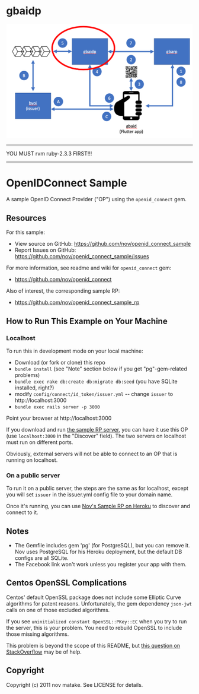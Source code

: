 # gbaidp

![GBA Identity Provider](gbaidp.png "GBA Identity Provider")

*************************
YOU MUST rvm ruby-2.3.3 FIRST!!!
*************************

# OpenIDConnect Sample

A sample OpenID Connect Provider ("OP") using the `openid_connect` gem.


## Resources

For this sample:

* View source on GitHub: https://github.com/nov/openid_connect_sample
* Report Issues on GitHub: https://github.com/nov/openid_connect_sample/issues


For more information, see readme and wiki for `openid_connect` gem:

* https://github.com/nov/openid_connect


Also of interest, the corresponding sample RP:

* https://github.com/nov/openid_connect_sample_rp


## How to Run This Example on Your Machine

### Localhost

To run this in development mode on your local machine:

* Download (or fork or clone) this repo
* `bundle install` (see "Note" section below if you get "pg"-gem-related problems)
* `bundle exec rake db:create db:migrate db:seed` (you have SQLite installed, right?)
* modify `config/connect/id_token/issuer.yml` -- change `issuer` to http://localhost:3000
* `bundle exec rails server -p 3000`

Point your browser at http://localhost:3000

If you download and run [the sample RP server](https://connect-rp.herokuapp.com),
you can have it use this OP (use `localhost:3000` in the "Discover" field).
The two servers on localhost must run on different ports.

Obviously, external servers will not be able to connect to an OP that is running on localhost.


### On a public server

To run it on a public server, the steps are the same as for localhost, except
you will set `issuer` in the issuer.yml config file to your domain name.

Once it's running, you can use [Nov's Sample RP on Heroku](https://connect-rp.herokuapp.com)
to discover and connect to it.


## Notes

* The Gemfile includes gem 'pg' (for PostgreSQL), but you can remove it.
  Nov uses PostgreSQL for his Heroku deployment, but the default DB configs are all SQLite.
* The Facebook link won't work unless you register your app with them.


## Centos OpenSSL Complications

Centos' default OpenSSL package does not include some Elliptic Curve algorithms for patent reasons.
Unfortunately, the gem dependency `json-jwt` calls on one of those excluded algorithms.

If you see `uninitialized constant OpenSSL::PKey::EC` when you try to run the server,
this is your problem. You need to rebuild OpenSSL to include those missing algorithms.

This problem is beyond the scope of this README, but
[this question on StackOverflow](http://stackoverflow.com/questions/32790297/uninitialized-constant-opensslpkeyec-from-ruby-on-centos/32790298#32790298)
may be of help.


## Copyright

Copyright (c) 2011 nov matake. See LICENSE for details.
